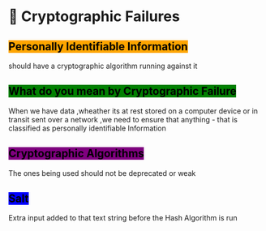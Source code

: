 # 🎲 Cryptographic Failures

## <mark style="background-color:orange;">Personally Identifiable Information</mark>

should have a cryptographic algorithm running against it

## <mark style="background-color:green;">What do you mean by Cryptographic Failure</mark>

When we have data ,wheather its at rest stored on a computer device or in transit sent over a network ,we need to ensure that anything - that is classified as personally identifiable Information

## <mark style="background-color:purple;">Cryptographic Algorithms</mark>&#x20;

The ones being used should not be deprecated or  weak

## <mark style="background-color:blue;">Salt</mark>&#x20;

Extra input added to that text string before the Hash Algorithm is run

